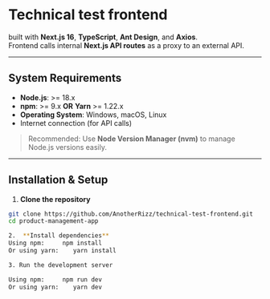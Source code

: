 # Technical test frontend

 built with **Next.js 16**, **TypeScript**, **Ant Design**, and **Axios**.  
Frontend calls internal **Next.js API routes** as a proxy to an external API.  

---

##  System Requirements

- **Node.js**: >= 18.x  
- **npm**: >= 9.x **OR** **Yarn** >= 1.22.x  
- **Operating System**: Windows, macOS, Linux  
- Internet connection (for API calls)  

> Recommended: Use **Node Version Manager (nvm)** to manage Node.js versions easily.

---

##  Installation & Setup

1. **Clone the repository**

```bash
git clone https://github.com/AnotherRizz/technical-test-frontend.git
cd product-management-app

2.  **Install dependencies**
Using npm:     npm install
Or using yarn:    yarn install

3. Run the development server

Using npm:     npm run dev
Or using yarn:    yarn dev


